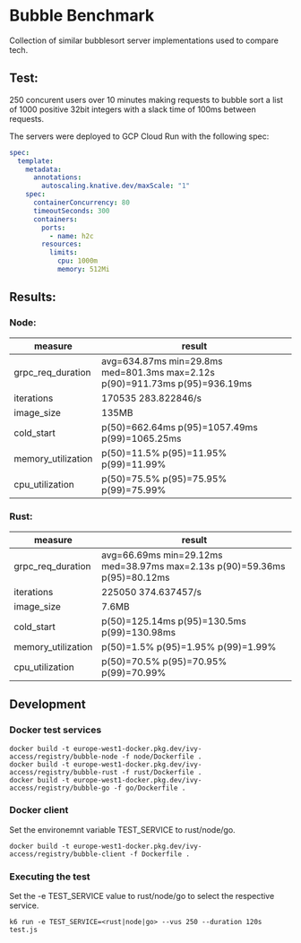 # Bubble Benchmark

Collection of similar bubblesort server implementations used to compare tech.

## Test:

250 concurent users over 10 minutes making requests to bubble sort a list of 1000 positive 32bit integers with a slack time of 100ms between requests.

The servers were deployed to GCP Cloud Run with the following spec:

```yaml
spec:
  template:
    metadata:
      annotations:
        autoscaling.knative.dev/maxScale: "1"
    spec:
      containerConcurrency: 80
      timeoutSeconds: 300
      containers:
        ports:
          - name: h2c
        resources:
          limits:
            cpu: 1000m
            memory: 512Mi
```

## Results:

### Node:

| measure            | result                                                                      |
| ------------------ | --------------------------------------------------------------------------- |
| grpc_req_duration  | avg=634.87ms min=29.8ms med=801.3ms max=2.12s p(90)=911.73ms p(95)=936.19ms |
| iterations         | 170535 283.822846/s                                                         |
| image_size         | 135MB                                                                       |
| cold_start         | p(50)=662.64ms p(95)=1057.49ms p(99)=1065.25ms                              |
| memory_utilization | p(50)=11.5% p(95)=11.95% p(99)=11.99%                                       |
| cpu_utilization    | p(50)=75.5% p(95)=75.95% p(99)=75.99%                                       |

### Rust:

| measure            | result                                                                    |
| ------------------ | ------------------------------------------------------------------------- |
| grpc_req_duration  | avg=66.69ms min=29.12ms med=38.97ms max=2.13s p(90)=59.36ms p(95)=80.12ms |
| iterations         | 225050 374.637457/s                                                       |
| image_size         | 7.6MB                                                                     |
| cold_start         | p(50)=125.14ms p(95)=130.5ms p(99)=130.98ms                               |
| memory_utilization | p(50)=1.5% p(95)=1.95% p(99)=1.99%                                        |
| cpu_utilization    | p(50)=70.5% p(95)=70.95% p(99)=70.99%                                     |

## Development

### Docker test services

```
docker build -t europe-west1-docker.pkg.dev/ivy-access/registry/bubble-node -f node/Dockerfile .
docker build -t europe-west1-docker.pkg.dev/ivy-access/registry/bubble-rust -f rust/Dockerfile .
docker build -t europe-west1-docker.pkg.dev/ivy-access/registry/bubble-go -f go/Dockerfile .
```

### Docker client

Set the environemnt variable TEST_SERVICE to rust/node/go.

```
docker build -t europe-west1-docker.pkg.dev/ivy-access/registry/bubble-client -f Dockerfile .
```

### Executing the test

Set the -e TEST_SERVICE value to rust/node/go to select the respective service.

```
k6 run -e TEST_SERVICE=<rust|node|go> --vus 250 --duration 120s test.js
```
